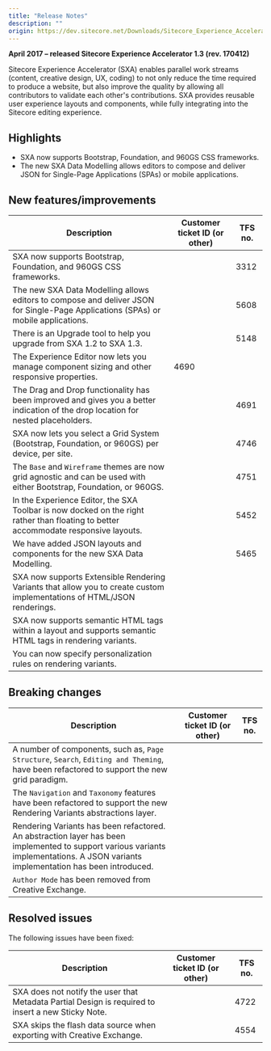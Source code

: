 ```yaml
---
title: "Release Notes"
description: ""
origin: https://dev.sitecore.net/Downloads/Sitecore_Experience_Accelerator/13/Sitecore_Experience_Accelerator_13_Initial_Release/Release_Notes
---
```


**April 2017 – released Sitecore Experience Accelerator 1.3 (rev. 170412)**

Sitecore Experience Accelerator (SXA) enables parallel work streams (content, creative design, UX, coding) to not only reduce the time required to produce a website, but also improve the quality by allowing all contributors to validate each other's contributions. SXA provides reusable user experience layouts and components, while fully integrating into the Sitecore editing experience.

## Highlights

-   SXA now supports Bootstrap, Foundation, and 960GS CSS frameworks.
-   The new SXA Data Modelling allows editors to compose and deliver JSON for Single-Page Applications (SPAs) or mobile applications.

## New features/improvements

 | Description | Customer ticket ID (or other) | TFS no. |
 | --- | --- | --- |
 | SXA now supports Bootstrap, Foundation, and 960GS CSS frameworks. |  | 3312 |
 | The new SXA Data Modelling allows editors to compose and deliver JSON for Single-Page Applications (SPAs) or mobile applications. |  | 5608 |
 | There is an Upgrade tool to help you upgrade from SXA 1.2 to SXA 1.3. |  | 5148 |
 | The Experience Editor now lets you manage component sizing and other responsive properties. | 4690 |  |
 | The Drag and Drop functionality has been improved and gives you a better indication of the drop location for nested placeholders. |  | 4691 |
 | SXA now lets you select a Grid System (Bootstrap, Foundation, or 960GS) per device, per site. |  | 4746 |
 | The `Base` and `Wireframe` themes are now grid agnostic and can be used with either Bootstrap, Foundation, or 960GS. |  | 4751 |
 | In the Experience Editor, the SXA Toolbar is now docked on the right rather than floating to better accommodate responsive layouts. |  | 5452 |
 | We have added JSON layouts and components for the new SXA Data Modelling. |  | 5465 |
 | SXA now supports Extensible Rendering Variants that allow you to create custom implementations of HTML/JSON renderings. |  |  |
 | SXA now supports semantic HTML tags within a layout and supports semantic HTML tags in rendering variants. |  |  |
 | You can now specify personalization rules on rendering variants. |  |  |

## Breaking changes

 | Description | Customer ticket ID (or other) | TFS no. |
 | --- | --- | --- |
 | A number of components, such as, `Page Structure`, `Search`, `Editing and Theming`, have been refactored to support the new grid paradigm. |  |  |
 | The `Navigation` and `Taxonomy` features have been refactored to support the new Rendering Variants abstractions layer. |  |  |
 | Rendering Variants has been refactored. An abstraction layer has been implemented to support various variants implementations. A JSON variants implementation has been introduced. |  |  |
 | `Author Mode` has been removed from Creative Exchange. |  |  |

## Resolved issues

The following issues have been fixed:

 | Description | Customer ticket ID (or other) | TFS no. |
 | --- | --- | --- |
 | SXA does not notify the user that Metadata Partial Design is required to insert a new Sticky Note. |  | 4722 |
 | SXA skips the flash data source when exporting with Creative Exchange. |  | 4554 |